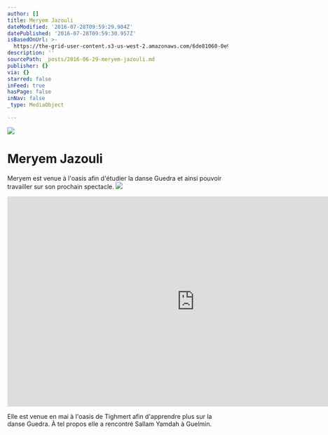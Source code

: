 ```yaml
---
author: []
title: Meryem Jazouli
dateModified: '2016-07-28T09:59:29.904Z'
datePublished: '2016-07-28T09:59:30.957Z'
isBasedOnUrl: >-
  https://the-grid-user-content.s3-us-west-2.amazonaws.com/6de81060-0e9a-4b92-8e25-4826797bed26.jpg
description: ''
sourcePath: _posts/2016-06-29-meryem-jazouli.md
publisher: {}
via: {}
starred: false
inFeed: true
hasPage: false
inNav: false
_type: MediaObject

---
```

![](https://the-grid-user-content.s3-us-west-2.amazonaws.com/6de81060-0e9a-4b92-8e25-4826797bed26.jpg)

# Meryem Jazouli

Meryem est venue à l'oasis afin d'étudier la danse Guedra et ainsi pouvoir travailler sur son prochain spectacle.
![](https://the-grid-user-content.s3-us-west-2.amazonaws.com/8967f9e4-020e-4880-b6e9-d419f9a4fa1c.jpg)

<iframe src="https://cdn.embedly.com/widgets/media.html?src=https%3A%2F%2Fwww.youtube.com%2Fembed%2FV2u-1k_GdoQ%3Ffeature%3Doembed&amp;url=http%3A%2F%2Fwww.youtube.com%2Fwatch%3Fv%3DV2u-1k_GdoQ&amp;image=https%3A%2F%2Fi.ytimg.com%2Fvi%2FV2u-1k_GdoQ%2Fhqdefault.jpg&amp;key=b7d04c9b404c499eba89ee7072e1c4f7&amp;type=text%2Fhtml&amp;schema=youtube" width="854" height="480" scrolling="no" frameborder="0" allowfullscreen="" style=""></iframe>

Elle est venue en mai à l'oasis de Tighmert afin d'apprendre plus sur la danse Guedra. À tel propos elle a rencontré Sallam Yamdah à Guelmin.